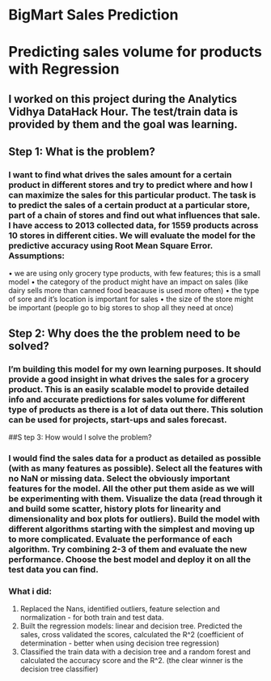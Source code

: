 # BigMart Sales Prediction

# Predicting sales volume for products with Regression

## I worked on this project during the Analytics Vidhya DataHack Hour. The test/train data is provided by them and the goal was learning.

## Step 1: What is the problem?

### I want to find what drives the sales amount for a certain product in different stores and try to predict where and how I can maximize the sales for this particular product. The task is to predict the sales of a certain product at a particular store, part of a chain of stores and find out what influences that sale. I have access to 2013 collected data, for 1559 products across 10 stores in different cities. We will evaluate the model for the predictive accuracy using Root Mean Square Error. Assumptions:
•	we are using only grocery type products, with few features; this is a small model
•	the category of the product might have an impact on sales (like dairy sells more than canned food beacause is used more often)
•	the type of sore and it’s location is important for sales
•	the size of the store might be important (people go to big stores to shop all they need at once)

## Step 2: Why does the the problem need to be solved?

### I’m building this model for my own learning purposes. It should provide a good insight in what drives the sales for a grocery product. This is an easily scalable model to provide detailed info and accurate predictions for sales volume for different type of products as there is a lot of data out there. This solution can be used for projects, start-ups and sales forecast.

##S tep 3: How would I solve the problem?

### I would find the sales data for a product as detailed as possible (with as many features as possible). Select all the features with no NaN or missing data. Select the obviously important features for the model. All the other put them aside as we will be experimenting with them. Visualize the data (read through it and build some scatter, history plots for linearity and dimensionality and box plots for outliers). Build the model with different algorithms starting with the simplest and moving up to more complicated. Evaluate the performance of each algorithm. Try combining 2-3 of them and evaluate the new performance. Choose the best model and deploy it on all the test data you can find.
### What i did:
1.	Replaced the Nans, identified outliers, feature selection and normalization - for both train and test data.
2.	Built the regression models: linear and decision tree. Predicted the sales, cross validated the scores, calculated the R^2 (coefficient of determination - better when using decision tree regression)
3.	Classified the train data with a decision tree and a random forest and calculated the accuracy score and the R^2. (the clear winner is the decision tree classifier)
